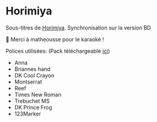 # Horimiya

Sous-titres de [Horimiya](https://anilist.co/anime/124080). Synchronisation sur la version BD

💚 Merci à matheousse pour le karaoké !

Polices utilisées: (Pack téléchargeable [ici](./fonts.zip))
- Anna
- Briannes hand
- DK Cool Crayon
- Montserrat
- Reef
- Times New Roman
- Trebuchet MS
- DK Prince Frog
- 123Marker